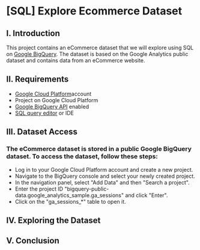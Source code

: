 # [SQL] Explore Ecommerce Dataset
## I. Introduction
This project contains an eCommerce dataset that we will explore using SQL on [Google BigQuery](https://cloud.google.com/bigquery). The dataset is based on the Google Analytics public dataset and contains data from an eCommerce website.
## II. Requirements
* <a href="(https://cloud.google.com/)" target="_blank">Google Cloud Platform</a>account
* Project on Google Cloud Platform
* [Google BigQuery API](https://cloud.google.com/bigquery/docs/enable-transfer-service#:~:text=Enable%20the%20BigQuery%20Data%20Transfer%20Service,-Before%20you%20can&text=Open%20the%20BigQuery%20Data%20Transfer,Click%20the%20ENABLE%20button.) enabled
* [SQL query editor](https://cloud.google.com/monitoring/mql/query-editor) or IDE
## III. Dataset Access
### The eCommerce dataset is stored in a public Google BigQuery dataset. To access the dataset, follow these steps:
* Log in to your Google Cloud Platform account and create a new project.
* Navigate to the BigQuery console and select your newly created project.
* In the navigation panel, select "Add Data" and then "Search a project".
* Enter the project ID "bigquery-public-data.google_analytics_sample.ga_sessions" and click "Enter".
* Click on the "ga_sessions_*" table to open it.
## IV. Exploring the Dataset
## V. Conclusion
